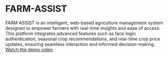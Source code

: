 # FARM-ASSIST 
FARM ASSIST is an intelligent, web-based agriculture management system designed to empower farmers with real-time insights and ease of access. This platform integrates advanced features such as face login authentication, seasonal crop recommendations, and real-time crop price updates, ensuring seamless interaction and informed decision-making.
[Watch the demo video](https://drive.google.com/file/d/1FOTZD_jLmJkyNFvqfyX5kZghcAlPb6JR/view?usp=drivesdk)
